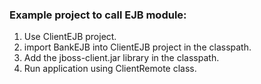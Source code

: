 

### Example project to call EJB module:
1. Use ClientEJB project.
2. import BankEJB into ClientEJB project in the classpath.
3. Add the jboss-client.jar library in the classpath.
4. Run application using ClientRemote class.
